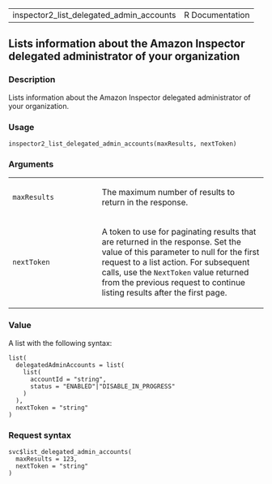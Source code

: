 <table style="width: 100%;">
<tbody>
<tr class="odd">
<td>inspector2_list_delegated_admin_accounts</td>
<td style="text-align: right;">R Documentation</td>
</tr>
</tbody>
</table>

## Lists information about the Amazon Inspector delegated administrator of your organization

### Description

Lists information about the Amazon Inspector delegated administrator of
your organization.

### Usage

    inspector2_list_delegated_admin_accounts(maxResults, nextToken)

### Arguments

<table>
<colgroup>
<col style="width: 35%" />
<col style="width: 65%" />
</colgroup>
<tbody>
<tr class="odd">
<td><code
id="inspector2_list_delegated_admin_accounts_:_maxResults">maxResults</code></td>
<td><p>The maximum number of results to return in the response.</p></td>
</tr>
<tr class="even">
<td><code
id="inspector2_list_delegated_admin_accounts_:_nextToken">nextToken</code></td>
<td><p>A token to use for paginating results that are returned in the
response. Set the value of this parameter to null for the first request
to a list action. For subsequent calls, use the <code>NextToken</code>
value returned from the previous request to continue listing results
after the first page.</p></td>
</tr>
</tbody>
</table>

### Value

A list with the following syntax:

    list(
      delegatedAdminAccounts = list(
        list(
          accountId = "string",
          status = "ENABLED"|"DISABLE_IN_PROGRESS"
        )
      ),
      nextToken = "string"
    )

### Request syntax

    svc$list_delegated_admin_accounts(
      maxResults = 123,
      nextToken = "string"
    )
